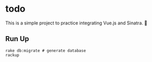 # todo

This is a simple project to practice integrating Vue.js and Sinatra. :muscle:

## Run Up

```shell
rake db:migrate # generate database
rackup
```
